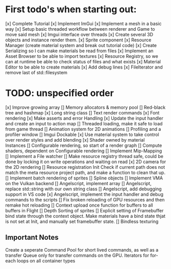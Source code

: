 # First todo's when starting out:
[x] Complete Tutorial
[x] Implement ImGui
[x] Implement a mesh in a basic way
[x] Setup basic threaded workflow between renderer and Game to move said mesh
[x] Imgui interface over threads
[x] Create several 3D objects and instance render them.
[x] Sprite component
[x] Resource Manager (create material system and break out tutorial code)
[x] Create Serializing so I can make materials be read from files
[x] Implement an Asset Browser to be able to import textures 
[x] Resource Registry, so we can at runtime be able to check status of files and what exists
[x] Material Editor to be able to create materials
[x] Add debug lines
[x] FileIterator and remove last of std::filesystem


# TODO: unspecified order

[x] Improve growing array
[] Memory allocators & memory pool
[] Red-black tree and hashmap
[x] Long string class
[] Text render commands
[x] Font rendering
[x] Make asserts and error Handling
[x] Update the input handler and create an input to action map
[] Threaded loading, make it safe to load from game thread
[] Animation system for 2D animations
[] Profiling and a profiler window
[] Imgui Dockable
[x] Use material system to take control over render styles and add blending
[x] Shader owned by material Instances
[] Configurable rendering, so start of a render graph
[] Compute shaders, dependent on Configurable rendering
[] Implement Mip-Mapping
[] Implement a File watcher
[] Make resource registry thread safe, could be done by locking it on write operations and waiting on read
[x] 2D camera for the 2D rendering
[] Resource registration Init Check if current path does not match the meta resource project path, and make a function to clean that up.
[] Implement batch rendering of sprites
[] Spline objects
[] Implement VMA on the Vulkan backend
[] Angelscript, implement array
[] Angelscript, replace std::string with our own string class
[] Angelscript, add debugging support in VS code
[x] Angelscript, implement the input handler and debug commands to the scripts
[] Fix broken reloading of GPU resources and then remake hot reloading 
[] Context upload once function for buffers to all buffers in Flight
[] Depth Sorting of sprites
[] Explicit setting of Framebuffer bind state through the context object. Make materials have a bind state thjat is not set at Init, and manually set framebuffer state.
[] Bindless texturing

## Important Notes
Create a seperate Command Pool for short lived commands, as well as a transfer Queue only for transfer commands on the GPU.
Iterators for for-each loops on all container types


